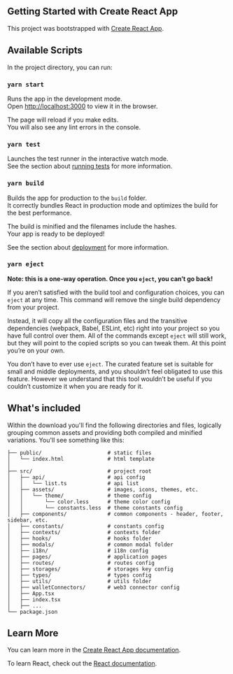## Getting Started with Create React App

This project was bootstrapped with [Create React App](https://github.com/facebook/create-react-app).

## Available Scripts

In the project directory, you can run:

### `yarn start`

Runs the app in the development mode.\
Open [http://localhost:3000](http://localhost:3000) to view it in the browser.

The page will reload if you make edits.\
You will also see any lint errors in the console.

### `yarn test`

Launches the test runner in the interactive watch mode.\
See the section about [running tests](https://facebook.github.io/create-react-app/docs/running-tests) for more information.

### `yarn build`

Builds the app for production to the `build` folder.\
It correctly bundles React in production mode and optimizes the build for the best performance.

The build is minified and the filenames include the hashes.\
Your app is ready to be deployed!

See the section about [deployment](https://facebook.github.io/create-react-app/docs/deployment) for more information.

### `yarn eject`

**Note: this is a one-way operation. Once you `eject`, you can’t go back!**

If you aren’t satisfied with the build tool and configuration choices, you can `eject` at any time. This command will remove the single build dependency from your project.

Instead, it will copy all the configuration files and the transitive dependencies (webpack, Babel, ESLint, etc) right into your project so you have full control over them. All of the commands except `eject` will still work, but they will point to the copied scripts so you can tweak them. At this point you’re on your own.

You don’t have to ever use `eject`. The curated feature set is suitable for small and middle deployments, and you shouldn’t feel obligated to use this feature. However we understand that this tool wouldn’t be useful if you couldn’t customize it when you are ready for it.

## What's included

Within the download you'll find the following directories and files, logically grouping common assets and providing both compiled and minified variations. You'll see something like this:

```text
├── public/                     # static files
│   └── index.html              # html template
│
├── src/                        # project root
│   ├── api/                    # api config
│   │   └── list.ts             # api list
│   ├── assets/                 # images, icons, themes, etc.
│   │   └── theme/              # theme config
│   │       └── color.less      # theme color config
│   │       └── constants.less  # theme constants config
│   ├── components/             # common components - header, footer, sidebar, etc.
│   ├── constants/              # constants config
│   ├── contexts/               # contexts folder
│   ├── hooks/                  # hooks folder
│   ├── modals/                 # common modal folder
│   ├── i18n/                   # i18n config
│   ├── pages/                  # application pages
│   ├── routes/                 # routes config
│   ├── storages/               # storages key config
│   ├── types/                  # types config
│   ├── utils/                  # utils folder
│   ├── walletConnectors/       # web3 connector config
│   ├── App.tsx
│   ├── index.tsx
│   ├── ...
└── package.json
```

## Learn More

You can learn more in the [Create React App documentation](https://facebook.github.io/create-react-app/docs/getting-started).

To learn React, check out the [React documentation](https://reactjs.org/).
